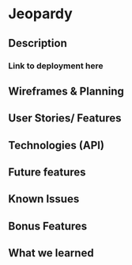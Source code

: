 # Jeopardy

## Description
### Link to deployment here

## Wireframes & Planning

## User Stories/ Features

## Technologies (API)

## Future features

## Known Issues

## Bonus Features

## What we learned